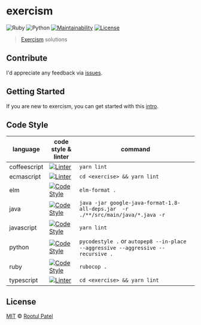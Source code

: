 # exercism

![Ruby](https://github.com/rootulp/exercism/workflows/Ruby/badge.svg?branch=master)
![Python](https://github.com/rootulp/exercism/workflows/Python/badge.svg?branch=master)
[![Maintainability](https://api.codeclimate.com/v1/badges/0587c23c2c8a70f35d37/maintainability)](https://codeclimate.com/github/rootulp/exercism/maintainability)
[![License](https://img.shields.io/:license-mit-blue.svg)](https://rootulp.mit-license.org)

> [Exercism](http://exercism.io/rootulp) solutions

## Contribute

I'd appreciate any feedback via [issues](https://github.com/rootulp/exercism/issues/new).

## Getting Started

If you are new to exercism, you can get started with this [intro](http://exercism.io/how-it-works/newbie).

## Code Style

| language     | code style & linter                                                                                                                    | command                                                                          |
|--------------|----------------------------------------------------------------------------------------------------------------------------------------|----------------------------------------------------------------------------------|
| coffeescript | [![Linter](https://img.shields.io/badge/linter-coffeelint-lightgrey.svg)](https://github.com/clutchski/coffeelint)                     | `yarn lint`                                                                      |
| ecmascript   | [![Linter](https://img.shields.io/badge/code_style-airbnb-yellow.svg)](https://github.com/airbnb/javascript)                           | `cd <exercise> && yarn lint`                                                     |
| elm          | [![Code Style](https://img.shields.io/badge/code_style-elm_format-60B5CC.svg)](https://github.com/avh4/elm-format)                     | `elm-format .`                                                                   |
| java         | [![Code Style](https://img.shields.io/badge/code%20style-google%20java%20format-orange)](https://github.com/google/google-java-format) | `java -jar google-java-format-1.8-all-deps.jar  -r ./**/src/main/java/*.java -r` |
| javascript   | [![Code Style](https://img.shields.io/badge/code_style-prettier-ff69b4.svg)](https://github.com/prettier/prettier)                     | `yarn lint`                                                                      |
| python       | [![Code Style](https://img.shields.io/badge/code_style-pep8-blue.svg)](https://www.python.org/dev/peps/pep-0008/)                      | `pycodestyle .` or `autopep8 --in-place --aggressive --aggressive --recursive .` |   
| ruby         | [![Code Style](https://img.shields.io/badge/code_style-rubocop-red.svg)](https://github.com/bbatsov/rubocop)                           | `rubocop .`                                                                      |
| typescript   | [![Linter](https://img.shields.io/badge/linter-tslint-lightgrey.svg)](https://github.com/palantir/tslint)                              | `cd <exercise> && yarn lint`                                                     |


## License

[MIT](https://rootulp.mit-license.org/) © [Rootul Patel](https://rootulp.com)
